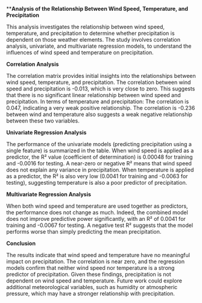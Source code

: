 ****Analysis of the Relationship Between Wind Speed, Temperature, and Precipitation**

This analysis investigates the relationship between wind speed, temperature, and precipitation to determine whether precipitation is dependent on those weather elements. The study involves correlation analysis, univariate, and multivariate regression models, to understand the influences of wind speed and temperature on precipitation. 

**Correlation Analysis**

The correlation matrix provides initial insights into the relationships between wind speed, temperature, and precipitation. The correlation between wind speed and precipitation is -0.013, which is very close to zero. This suggests that there is no significant linear relationship between wind speed and precipitation.
In terms of temperature and precipitation: The correlation is 0.047, indicating a very weak positive relationship. The correlation is -0.236 between wind and temperature also suggests a weak negative relationship between these two variables.

**Univariate Regression Analysis**

The performance of the univariate models (predicting precipitation using a single feature) is summarized in the table.  When wind speed is applied as a predictor, the R² value (coefficient of determination) is 0.00048 for training and -0.0016 for testing. A near-zero or negative R² means that wind speed does not explain any variance in precipitation. When temperature is applied as a predictor, the R² is also very low (0.0041 for training and -0.0063 for testing), suggesting temperature is also a poor predictor of precipitation.

**Multivariate Regression Analysis**

When both wind speed and temperature are used together as predictors, the performance does not change as much. Indeed, the combined model does not improve predictive power significantly, with an R² of 0.0041 for training and -0.0067 for testing. A negative test R² suggests that the model performs worse than simply predicting the mean precipitation.

**Conclusion**

The results indicate that wind speed and temperature have no meaningful impact on precipitation. The correlation is near zero, and the regression models confirm that neither wind speed nor temperature is a strong predictor of precipitation. Given these findings, precipitation is not dependent on wind speed and temperature. Future work could explore additional meteorological variables, such as humidity or atmospheric pressure, which may have a stronger relationship with precipitation.
